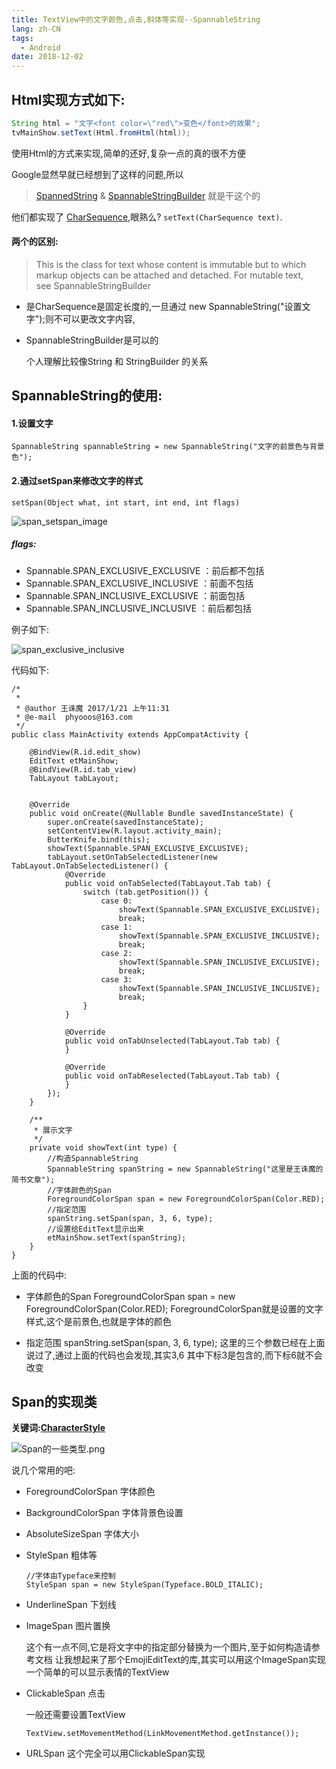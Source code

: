 ```yaml
---
title: TextView中的文字颜色,点击,斜体等实现--SpannableString
lang: zh-CN
tags:
  - Android
date: 2018-12-02
---
```


## 

## Html实现方式如下:

```java
String html = "文字<font color=\"red\">变色</font>的效果";
tvMainShow.setText(Html.fromHtml(html));
```

使用Html的方式来实现,简单的还好,复杂一点的真的很不方便

<!-- more -->

Google显然早就已经想到了这样的问题,所以  

> [SpannedString](https://developer.android.com/reference/android/text/SpannedString.html) & [SpannableStringBuilder](https://developer.android.com/reference/android/text/SpannableStringBuilder.html) 就是干这个的

他们都实现了 [CharSequence](https://developer.android.com/reference/java/lang/CharSequence.html),眼熟么?  `setText(CharSequence text)`.

#### 两个的区别:

> This is the class for text whose content is immutable but to which markup objects can be attached and detached. For mutable text, see SpannableStringBuilder

- 是CharSequence是固定长度的,一旦通过 new SpannableString("设置文字");则不可以更改文字内容,

- SpannableStringBuilder是可以的
  
  个人理解比较像String 和 StringBuilder 的关系

## SpannableString的使用:

#### 1.设置文字

`SpannableString spannableString = new SpannableString("文字的前景色与背景色");`

#### 2.通过setSpan来修改文字的样式

```
setSpan(Object what, int start, int end, int flags)
```

![span_setspan_image](https://image.wangzhumo.com/2021/09/span_setspan_image.png)

##### flags:

- Spannable.SPAN_EXCLUSIVE_EXCLUSIVE    ：前后都不包括
- Spannable.SPAN_EXCLUSIVE_INCLUSIVE    ：前面不包括
- Spannable.SPAN_INCLUSIVE_EXCLUSIVE    ：前面包括
- Spannable.SPAN_INCLUSIVE_INCLUSIVE    ：前后都包括

例子如下:

![span_exclusive_inclusive](https://image.wangzhumo.com/2021/09/span_exclusive_inclusive.gif)

代码如下:

```
/*
 *
 * @author 王诛魔 2017/1/21 上午11:31
 * @e-mail  phyooos@163.com
 */
public class MainActivity extends AppCompatActivity {

    @BindView(R.id.edit_show)
    EditText etMainShow;
    @BindView(R.id.tab_view)
    TabLayout tabLayout;


    @Override
    public void onCreate(@Nullable Bundle savedInstanceState) {
        super.onCreate(savedInstanceState);
        setContentView(R.layout.activity_main);
        ButterKnife.bind(this);
        showText(Spannable.SPAN_EXCLUSIVE_EXCLUSIVE);
        tabLayout.setOnTabSelectedListener(new TabLayout.OnTabSelectedListener() {
            @Override
            public void onTabSelected(TabLayout.Tab tab) {
                switch (tab.getPosition()) {
                    case 0:
                        showText(Spannable.SPAN_EXCLUSIVE_EXCLUSIVE);
                        break;
                    case 1:
                        showText(Spannable.SPAN_EXCLUSIVE_INCLUSIVE);
                        break;
                    case 2:
                        showText(Spannable.SPAN_INCLUSIVE_EXCLUSIVE);
                        break;
                    case 3:
                        showText(Spannable.SPAN_INCLUSIVE_INCLUSIVE);
                        break;
                }
            }

            @Override
            public void onTabUnselected(TabLayout.Tab tab) {
            }

            @Override
            public void onTabReselected(TabLayout.Tab tab) {
            }
        });
    }

    /**
     * 展示文字
     */
    private void showText(int type) {
        //构造SpannableString
        SpannableString spanString = new SpannableString("这里是王诛魔的简书文章");
        //字体颜色的Span
        ForegroundColorSpan span = new ForegroundColorSpan(Color.RED);
        //指定范围
        spanString.setSpan(span, 3, 6, type);
        //设置给EditText显示出来
        etMainShow.setText(spanString);
    }
}
```

上面的代码中:

- 字体颜色的Span
  ForegroundColorSpan span = new ForegroundColorSpan(Color.RED);
  ForegroundColorSpan就是设置的文字样式,这个是前景色,也就是字体的颜色

- 指定范围
  spanString.setSpan(span, 3, 6, type);
  这里的三个参数已经在上面说过了,通过上面的代码也会发现,其实3,6 其中下标3是包含的,而下标6就不会改变

## Span的实现类

**关键词:[CharacterStyle](https://developer.android.com/reference/android/text/style/CharacterStyle.html)**

![Span的一些类型.png](https://image.wangzhumo.com/2021/09/2520304-50978874ad4c3a7f.png)

说几个常用的吧:

- ForegroundColorSpan  字体颜色

- BackgroundColorSpan 字体背景色设置

- AbsoluteSizeSpan 字体大小

- StyleSpan 粗体等
  
  ```
  //字体由Typeface来控制
  StyleSpan span = new StyleSpan(Typeface.BOLD_ITALIC);
  ```

- UnderlineSpan 下划线

- ImageSpan 图片置换
  
  这个有一点不同,它是将文字中的指定部分替换为一个图片,至于如何构造请参考文档
  让我想起来了那个EmojiEditText的库,其实可以用这个ImageSpan实现一个简单的可以显示表情的TextView

- ClickableSpan 点击
  
  一般还需要设置TextView
  
  `TextView.setMovementMethod(LinkMovementMethod.getInstance());`

- URLSpan 这个完全可以用ClickableSpan实现
